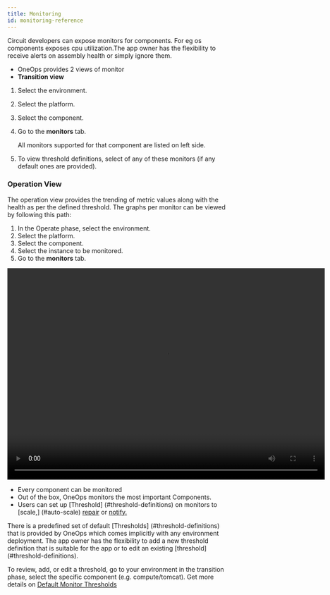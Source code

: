 ```yaml
---
title: Monitoring
id: monitoring-reference
---
```


Circuit developers can expose monitors for components. For eg  os components exposes cpu utilization.The app owner has the flexibility to receive alerts on assembly health or simply ignore them.


* OneOps provides 2 views of monitor
* **Transition view**

1. Select the environment.
2. Select the platform.
3. Select the component.
4. Go to the **monitors** tab.

    All monitors supported for that component are listed on left side.

5. To view threshold definitions, select of any of these monitors (if any default ones are provided).

### Operation View

The operation view provides the trending of metric values along with the health as per the defined threshold. The graphs per monitor can be viewed by following this path:

1. In the Operate phase, select the environment.
2. Select the platform.
3. Select the component.
4. Select the instance to be monitored.
5. Go to the **monitors** tab.

<video width="720" height="480" preload="metadata" controls="" class="grovo-video">
    <source src="http://videos.grovo.com/walmart-oneops-operate-and-monitoring-0215_view-your-monitors_4668.webm?vpv=1" type="video/webm">
    Your browser does not implement HTML5 video.
</video>

* Every component can be monitored
* Out of the box, OneOps monitors the most important Components.
* Users can set up [Threshold] (#threshold-definitions) on monitors to [scale,] (#auto-scale) [repair](#auto-repair) or [notify.](../howto/#set-up-notifications)

There is a predefined set of default [Thresholds] (#threshold-definitions) that is provided by OneOps which comes implicitly with any environment deployment. The app owner has the flexibility to add a new threshold definition that is suitable for the app or to edit an existing [threshold] (#threshold-definitions).

To review, add, or edit a threshold, go to your environment in the transition phase, select the specific component (e.g. compute/tomcat). Get more details on <a href="{{site.baseurl}}/{{site.contexts.developer}}references/#default-monitor-thresholds" target="_blank">Default Monitor Thresholds</a>
